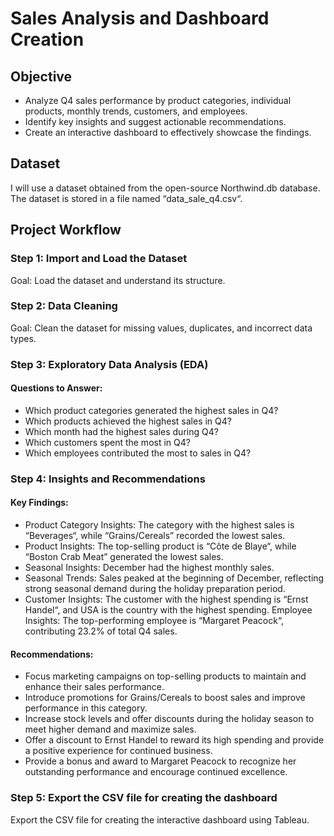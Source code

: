 # Sales Analysis and Dashboard Creation

## Objective

- Analyze Q4 sales performance by product categories, individual products, monthly trends, customers, and employees.
- Identify key insights and suggest actionable recommendations.
- Create an interactive dashboard to effectively showcase the findings.

## Dataset

I will use a dataset obtained from the open-source Northwind.db database. The dataset is stored in a file named “data_sale_q4.csv“.

## Project Workflow

### Step 1: Import and Load the Dataset

Goal: Load the dataset and understand its structure.


### Step 2: Data Cleaning

Goal: Clean the dataset for missing values, duplicates, and incorrect data types.


### Step 3: Exploratory Data Analysis (EDA)

#### Questions to Answer:

- Which product categories generated the highest sales in Q4?
- Which products achieved the highest sales in Q4?
- Which month had the highest sales during Q4?
- Which customers spent the most in Q4?
- Which employees contributed the most to sales in Q4?


### Step 4: Insights and Recommendations

#### Key Findings:

- Product Category Insights: The category with the highest sales is “Beverages“, while “Grains/Cereals” recorded the lowest sales.
- Product Insights: The top-selling product is “Côte de Blaye“, while “Boston Crab Meat” generated the lowest sales.
- Seasonal Insights: December had the highest monthly sales.
- Seasonal Trends: Sales peaked at the beginning of December, reflecting strong seasonal demand during the holiday preparation period.
- Customer Insights: The customer with the highest spending is “Ernst Handel“, and USA is the country with the highest spending.
 Employee Insights: The top-performing employee is “Margaret Peacock“, contributing 23.2% of total Q4 sales.

#### Recommendations:

- Focus marketing campaigns on top-selling products to maintain and enhance their sales performance.
- Introduce promotions for Grains/Cereals to boost sales and improve performance in this category.
- Increase stock levels and offer discounts during the holiday season to meet higher demand and maximize sales.
- Offer a discount to Ernst Handel to reward its high spending and provide a positive experience for continued business.
- Provide a bonus and award to Margaret Peacock to recognize her outstanding performance and encourage continued excellence.


### Step 5: Export the CSV file for creating the dashboard

Export the CSV file for creating the interactive dashboard using Tableau.

